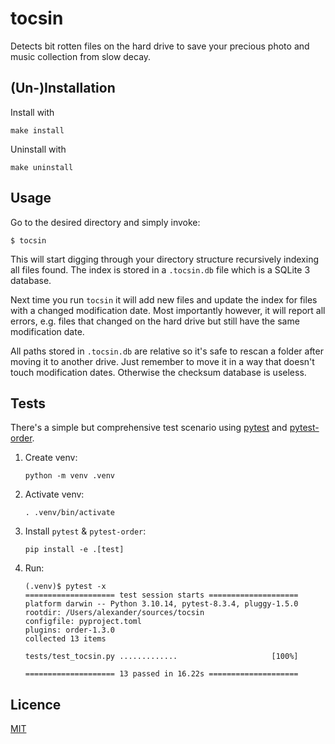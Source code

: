 # tocsin

Detects bit rotten files on the hard drive to save your precious photo and music
collection from slow decay.

## (Un-)Installation
Install with
```shell
make install
```
Uninstall with
```shell
make uninstall
```

## Usage

Go to the desired directory and simply invoke:
```shell
$ tocsin
```
This will start digging through your directory structure recursively indexing
all files found. The index is stored in a `.tocsin.db` file which is a SQLite
3 database.

Next time you run `tocsin` it will add new files and update the index for files
with a changed modification date. Most importantly however, it will report all
errors, e.g. files that changed on the hard drive but still have the same
modification date.

All paths stored in `.tocsin.db` are relative so it's safe to rescan a folder
after moving it to another drive. Just remember to move it in a way that doesn't
touch modification dates. Otherwise the checksum database is useless.

## Tests

There's a simple but comprehensive test scenario using
[pytest](https://pypi.org/p/pytest) and
[pytest-order](https://pypi.org/p/pytest-order).

1. Create venv:
   ```shell
   python -m venv .venv
   ```
2. Activate venv:
   ```shell
   . .venv/bin/activate
   ```
3. Install `pytest` & `pytest-order`:
   ```shell
   pip install -e .[test]
   ```
4. Run:
   ```shell
   (.venv)$ pytest -x
   ==================== test session starts ====================
   platform darwin -- Python 3.10.14, pytest-8.3.4, pluggy-1.5.0
   rootdir: /Users/alexander/sources/tocsin
   configfile: pyproject.toml
   plugins: order-1.3.0
   collected 13 items

   tests/test_tocsin.py .............                     [100%]

   ==================== 13 passed in 16.22s ====================
   ```

## Licence
[MIT](https://opensource.org/license/MIT)
